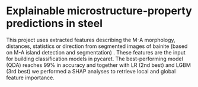 # Explainable microstructure-property predictions in steel

This project uses extracted features describing the M-A morphology, distances, statistics or direction from segmented images of bainite (based on M-A island detection and segmentation)
. These features are the input for building classification models in pycaret. The best-performing model (QDA) reaches 99% in accuracy and together with LR (2nd best) and LGBM (3rd best) we performed a SHAP analyses to retrieve local and global feature importance.